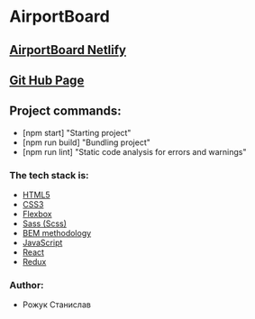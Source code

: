 # AirportBoard

## [AirportBoard Netlify](https://infallible-keller-8af332.netlify.app/)

## [Git Hub Page](https://github.com/Rmorhub)

## Project commands:

- [npm start] "Starting project"
- [npm run build] "Bundling project"
- [npm run lint] "Static code analysis for errors and warnings"

### The tech stack is:

- [HTML5](http://htmlbook.ru/html)
- [CSS3](https://developer.mozilla.org/ru/docs/Web/CSS)
- [Flexbox](https://css-tricks.com/snippets/css/a-guide-to-flexbox/)
- [Sass (Scss)](https://sass-lang.com/)
- [BEM methodology](https://en.bem.info/methodology/)
- [JavaScript](https://en.wikipedia.org/wiki/JavaScript)
- [React](https://en.reactjs.org/)
- [Redux](https://redux.js.org/)

### Author:

- Рожук Станислав
